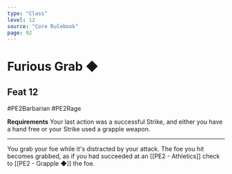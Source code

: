```yaml
---
type: "Class"
level: 12
source: "Core Rulebook"
page: 92
---
```

# Furious Grab ◆
## Feat 12
#PE2Barbarian #PE2Rage 

**Requirements** Your last action was a successful Strike, and either you have a hand free or your Strike used a grapple weapon.

---
You grab your foe while it's distracted by your attack. The foe you hit becomes grabbed, as if you had succeeded at an [[PE2 - Athletics]] check to [[PE2 - Grapple ◆]] the foe.